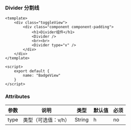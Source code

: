 ### Divider 分割线

<template>
    <div class="toggleView">
        <div class="component component-padding">
            <h1>Divider组件</h1>
            <Divider />
            <br><br>
            <Divider type="v" />
        </div>
    </div>
</template>

<script>
    export default {
        name: "BadgeView"
    }
</script>

```vue
<template>
    <div class="toggleView">
        <div class="component component-padding">
            <h1>Divider组件</h1>
            <Divider />
            <br><br>
            <Divider type="v" />
        </div>
    </div>
</template>

<script>
    export default {
        name: "BadgeView"
    }
</script>

```


### Attributes

| 参数     | 说明  | 类型    | 默认值  | 必须    |
| ------- | ---- | ------ | ------- | ------ |
| type    | 类型（可选值：v/h） | String | h | no     |